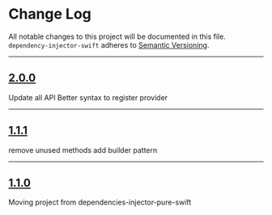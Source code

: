 # Change Log

All notable changes to this project will be documented in this file.
`dependency-injector-swift` adheres to [Semantic Versioning](http://semver.org/).

---

## [2.0.0](https://github.com/Digipolitan/dependency-injector-swift/releases/tag/v2.0.0)

Update all API
Better syntax to register provider

---

## [1.1.1](https://github.com/Digipolitan/dependency-injector-swift/releases/tag/v1.1.1)

remove unused methods
add builder pattern

---

## [1.1.0](https://github.com/Digipolitan/dependency-injector-swift/releases/tag/v1.1.0)

Moving project from dependencies-injector-pure-swift
